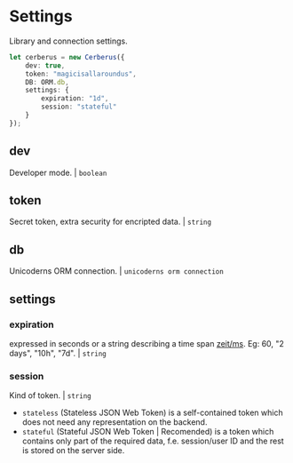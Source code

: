 # Settings

Library and connection settings.

```typescript
let cerberus = new Cerberus({
    dev: true,
    token: "magicisallaroundus",
    DB: ORM.db,
    settings: {
        expiration: "1d",
        session: "stateful"
    }
});
```

## dev

Developer mode. | `boolean`

## token

Secret token, extra security for encripted data. | `string`

## db

Unicoderns ORM connection. | `unicoderns orm connection`

## settings

### expiration

expressed in seconds or a string describing a time span [zeit/ms](https://github.com/zeit/ms). Eg: 60, "2 days", "10h", "7d". | `string`

### session

Kind of token. | `string`

* `stateless` (Stateless JSON Web Token) is a self-contained token which does not need any representation on the backend.
* `stateful` (Stateful JSON Web Token | Recomended) is a token which contains only part of the required data, f.e. session/user ID and the rest is stored on the server side.